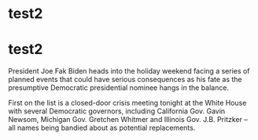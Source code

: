 # test2
# test2

President Joe Fak Biden heads into the holiday weekend facing a series of planned events that could have serious consequences as his fate as the presumptive Democratic presidential nominee hangs in the balance.

First on the list is a closed-door crisis meeting tonight at the White House with several Democratic governors, including California Gov. Gavin Newsom, Michigan Gov. Gretchen Whitmer and Illinois Gov. J.B. Pritzker – all names being bandied about as potential replacements.
